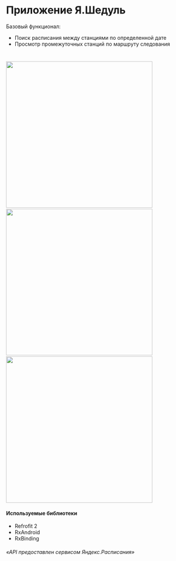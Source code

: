 # Приложение Я.Шедуль

Базовый функционал:

- Поиск расписания между станциями по определенной дате
- Просмотр промежуточных станций по маршруту следования

# 
<img height = "400" src = "https://github.com/valpostnov/YaSchedule/blob/branch/schedule_v2/app/screens/main.png" />
&nbsp;
<img height = "400" src = "https://github.com/valpostnov/YaSchedule/blob/branch/schedule_v2/app/screens/schedule.png" />
&nbsp;
<img height = "400" src = "https://github.com/valpostnov/YaSchedule/blob/branch/schedule_v2/app/screens/stationss.png" />

#### Используемые библиотеки
- Refrofit 2
- RxAndroid
- RxBinding

###### «API предоставлен сервисом Яндекс.Расписания» 
